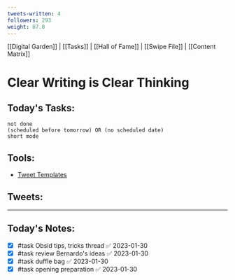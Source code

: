 ```yaml
---
tweets-written: 4
followers: 293
weight: 87.8
---
```

[[Digital Garden]] | [[Tasks]] | [[Hall of Fame]] | [[Swipe File]] | [[Content Matrix]]

# Clear Writing is Clear Thinking

## Today's Tasks:
```tasks
not done
(scheduled before tomorrow) OR (no scheduled date)
short mode
```

## Tools:
- [Tweet Templates](https://www.notion.so/100-Tweet-Templates-with-Examples-fbdcc37fc2e04447ac452d310094e9d1)

## Tweets:


---
## Today's Notes:

- [x] #task Obsid tips, tricks thread ✅ 2023-01-30
- [x] #task review Bernardo's ideas ✅ 2023-01-30
- [x] #task duffle bag ✅ 2023-01-30
- [x] #task opening preparation ✅ 2023-01-30
